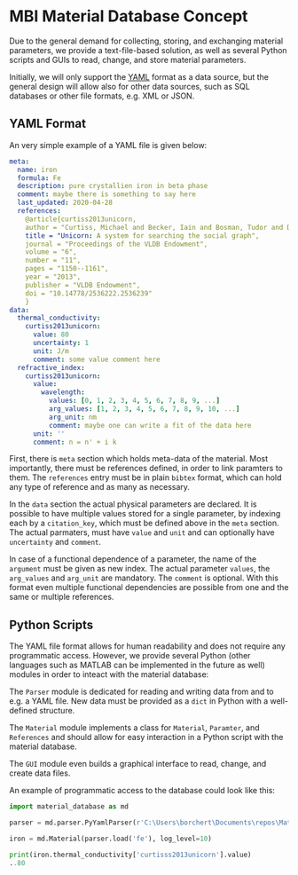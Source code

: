# MBI Material Database Concept

Due to the general demand for collecting, storing, and exchanging material parameters, we provide a text-file-based solution, as well as several Python scripts and GUIs to read, change, and store material parameters.

Initially, we will only support the [YAML](https://en.wikipedia.org/wiki/YAML) format as a data source, but the general design will allow also for other data sources, such as SQL databases or other file formats, e.g. XML or JSON.

## YAML Format

An very simple example of a YAML file is given below:

```yaml
meta:
  name: iron
  formula: Fe
  description: pure crystallien iron in beta phase
  comment: maybe there is something to say here
  last_updated: 2020-04-28
  references:
    @article{curtiss2013unicorn,
    author = "Curtiss, Michael and Becker, Iain and Bosman, Tudor and Doroshenko, Sergey and Grijincu, Lucian and Jackson, Tom and Kunnatur, Sandhya and Lassen, Soren and Pronin, Philip and Sankar, Sriram and others",
    title = "Unicorn: A system for searching the social graph",
    journal = "Proceedings of the VLDB Endowment",
    volume = "6",
    number = "11",
    pages = "1150--1161",
    year = "2013",
    publisher = "VLDB Endowment",
    doi = "10.14778/2536222.2536239"
    }
data:
  thermal_conductivity:
    curtiss2013unicorn:
      value: 80
      uncertainty: 1
      unit: J/m
      comment: some value comment here
  refractive_index:
    curtiss2013unicorn:
      value:
        wavelength:
          values: [0, 1, 2, 3, 4, 5, 6, 7, 8, 9, ...]
          arg_values: [1, 2, 3, 4, 5, 6, 7, 8, 9, 10, ...]
          arg_unit: nm
          comment: maybe one can write a fit of the data here
      unit: ''
      comment: n = n' + i k
```

First, there is `meta` section which holds meta-data of the material.
Most importantly, there must be references defined, in order to link paramters to them.
The `references` entry must be in plain `bibtex` format, which can hold any type of reference and as many as necessary.

In the `data` section the actual physical parameters are declared.
It is possible to have multiple values stored for a single parameter, by indexing each by a `citation_key`, which must be defined above in the `meta` section.
The actual parmaters, must have `value` and `unit` and can optionally have `uncertainty` and `comment`.

In case of a functional dependence of a parameter, the name of the `argument` must be given as new index. The actual parameter `values`, the `arg_values` and `arg_unit` are mandatory.
The `comment` is optional.
With this format even multiple functional dependencies are possible from one and the same or multiple references.

## Python Scripts

The YAML file format allows for human readability and does not require any programmatic access.
However, we provide several Python (other languages such as MATLAB can be implemented in the future as well) modules in order to inteact with the material database:

The `Parser` module is dedicated for reading and writing data from and to e.g. a YAML file.
New data must be provided as a `dict` in Python with a well-defined structure.

The `Material` module implements a class for `Material`, `Paramter`, and `References` and should allow for easy interaction in a Python script with the material database.

The `GUI` module even builds a graphical interface to read, change, and create data files.

An example of programmatic access to the database could look like this:

```python
import material_database as md

parser = md.parser.PyYamlParser(r'C:\Users\borchert\Documents\repos\MaterialDatabase\Data')

iron = md.Material(parser.load('fe'), log_level=10)

print(iron.thermal_conductivity['curtisss2013unicorn'].value)
..80

```